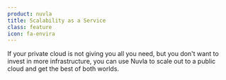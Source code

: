 ```yaml
---
product: nuvla
title: Scalability as a Service
class: feature
icon: fa-envira
---
```


If your private cloud is not giving you all you need, but you don't want to invest in more infrastructure, you can use Nuvla to scale out to a public cloud and get the best of both worlds.
